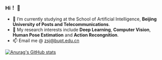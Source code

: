 ### Hi！ 👋
- 🌱 I’m currently studying at the School of Artificial Intelligence, **Beijing University of Posts and Telecommunications**.
- 🤔 My research interests include **Deep Learning**, **Computer Vision**, **Human Pose Estimation** and **Action Recongnition**.
- 📫 Email me @ zsj@bupt.edu.cn

[![Anurag's GitHub stats](https://github-readme-stats.vercel.app/api?username=LibertyZsj)](https://github.com/anuraghazra/github-readme-stats)
<!--
**LibertyZsj/LibertyZsj** is a ✨ _special_ ✨ repository because its `README.md` (this file) appears on your GitHub profile.

Here are some ideas to get you started:

- 🔭 I’m currently working on ...
- 🌱 I’m currently learning ...
- 👯 I’m looking to collaborate on ...
- 🤔 I’m looking for help with ...
- 💬 Ask me about ...
- 📫 How to reach me: ...
- 😄 Pronouns: ...
- ⚡ Fun fact: ...
[![Top Langs](https://github-readme-stats.vercel.app/api/top-langs/?username=LibertyZsj)](https://github.com/anuraghazra/github-readme-stats)
-->
